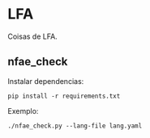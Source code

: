 LFA
===

Coisas de LFA.

nfae_check
----------

Instalar dependencias:

    pip install -r requirements.txt

Exemplo:

    ./nfae_check.py --lang-file lang.yaml
